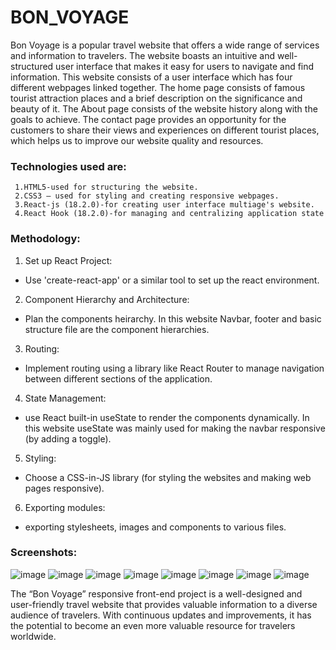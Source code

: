 # BON_VOYAGE

Bon Voyage is a popular travel website that offers a wide range of services and information to travelers. The website boasts an intuitive and well-structured user interface that makes it easy for users to navigate and find information. 
This website consists of a user interface which has four different webpages linked together. The home page consists of famous tourist attraction places and a brief description on the significance and beauty of it. The About page consists of the website history along with the goals to achieve. The contact page provides an opportunity for the customers to share their views and experiences on different tourist places, which helps us to improve our website quality and resources.

### Technologies used are:
     1.HTML5-used for structuring the website. 
     2.CSS3 – used for styling and creating responsive webpages.  
     3.React-js (18.2.0)-for creating user interface multiage's website. 
     4.React Hook (18.2.0)-for managing and centralizing application state
### Methodology:

1. Set up React Project:
  - Use 'create-react-app' or a similar tool to set up the react environment.  
2. Component Hierarchy and Architecture:
  - Plan the components heirarchy. In this website Navbar, footer and basic structure file are the component hierarchies.
3. Routing:
  - Implement routing using a library like React Router to manage navigation between different sections of the application.
4. State Management:
  - use React built-in useState to render the components dynamically. In this website useState was mainly used for making the navbar responsive (by adding a toggle).
5. Styling:
  - Choose a CSS-in-JS library (for styling the websites and making web pages responsive).
6. Exporting modules:
  - exporting stylesheets, images and components to various files.

### Screenshots:
![image](https://github.com/vimratha/BON_VOYAGE/assets/126843880/8771723f-2928-4fce-90a2-fac8f18c3080)
![image](https://github.com/vimratha/BON_VOYAGE/assets/126843880/301ac5aa-5986-4b7e-bf60-945bd4ae815f)
![image](https://github.com/vimratha/BON_VOYAGE/assets/126843880/89492110-6ab6-4d77-b619-9d53ae74afc3)
![image](https://github.com/vimratha/BON_VOYAGE/assets/126843880/9c939c28-d744-45c9-84d8-85b5ec3d0dd4)
![image](https://github.com/vimratha/BON_VOYAGE/assets/126843880/00664a35-bb1a-49e7-9643-307aa841a7bb)
![image](https://github.com/vimratha/BON_VOYAGE/assets/126843880/daae27e0-c8e7-4063-a1d0-5057d924ea58)
![image](https://github.com/vimratha/BON_VOYAGE/assets/126843880/724c9989-cf49-4aeb-ad40-1e47fff04514)
![image](https://github.com/vimratha/BON_VOYAGE/assets/126843880/4e3d15f3-efe9-47c1-b10b-a20e2f5c5079)

The “Bon Voyage” responsive front-end project is a well-designed and user-friendly travel website that provides valuable information to a diverse audience of travelers. With continuous updates and improvements, it has the potential to become an even more valuable resource for travelers worldwide.
